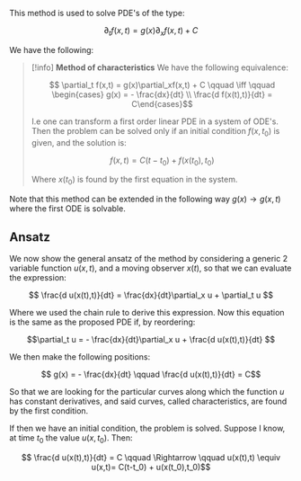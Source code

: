 This method is used to solve PDE's of the type:

$$ \partial_t f(x,t) = g(x)\partial_xf(x,t) + C$$

We have the following:

>[!info] **Method of characteristics**
>We have the following equivalence:
>
>$$ \partial_t f(x,t) = g(x)\partial_xf(x,t) + C \qquad \iff \qquad \begin{cases} g(x) =  - \frac{dx}{dt} \\ \frac{d f(x(t),t)}{dt} = C\end{cases}$$
>
>I.e one can transform a first order linear PDE in a system of ODE's.
>Then the problem can be solved only if an initial condition $f(x,t_0)$ is given, and the solution is:
>
>$$ f(x,t)= C(t-t_0) + f(x(t_0),t_0) $$
>
>Where $x(t_0)$ is found by the first equation in the system.

Note that this method can be extended in the following way $g(x)\to g(x,t)$ where the first ODE is solvable.
## Ansatz

We now show the general ansatz of the method by considering a generic 2 variable function $u(x,t)$, and a moving observer $x(t)$, so that we can evaluate the expression:

$$ \frac{d u(x(t),t)}{dt} = \frac{dx}{dt}\partial_x u + \partial_t u $$

Where we used the chain rule to derive this expression.
Now this equation is the same as the proposed PDE if, by reordering:

$$\partial_t u =  - \frac{dx}{dt}\partial_x u + \frac{d u(x(t),t)}{dt}  $$

We then make the following positions:

$$ g(x) =  - \frac{dx}{dt} \qquad \frac{d u(x(t),t)}{dt} = C$$

So that we are looking for the particular curves along which the function $u$ has constant derivatives, and said curves, called characteristics, are found by the first condition.

If then we have an initial condition, the problem is solved.
Suppose I know, at time $t_0$ the value $u(x,t_0)$.
Then:

$$ \frac{d u(x(t),t)}{dt} = C \qquad \Rightarrow \qquad u(x(t),t) \equiv u(x,t)= C(t-t_0) + u(x(t_0),t_0)$$


